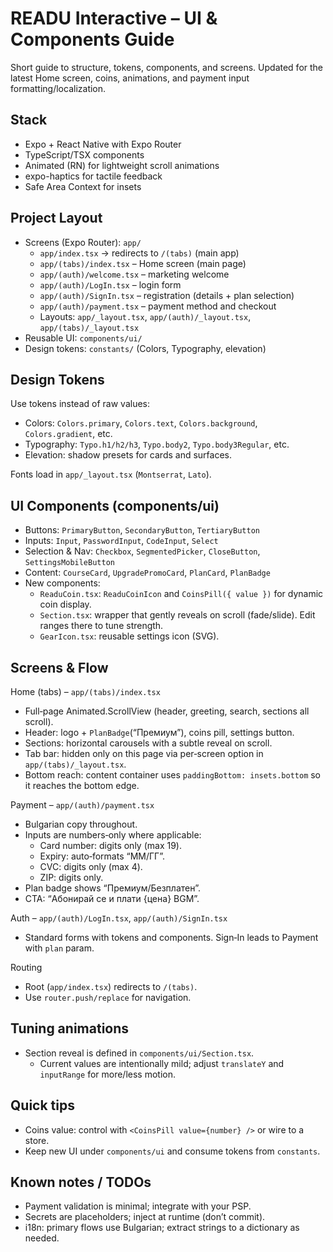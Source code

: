 # READU Interactive – UI & Components Guide

Short guide to structure, tokens, components, and screens. Updated for the latest Home screen, coins, animations, and payment input formatting/localization.

## Stack

- Expo + React Native with Expo Router
- TypeScript/TSX components
- Animated (RN) for lightweight scroll animations
- expo-haptics for tactile feedback
- Safe Area Context for insets

## Project Layout

- Screens (Expo Router): `app/`
  - `app/index.tsx` → redirects to `/(tabs)` (main app)
  - `app/(tabs)/index.tsx` – Home screen (main page)
  - `app/(auth)/welcome.tsx` – marketing welcome
  - `app/(auth)/LogIn.tsx` – login form
  - `app/(auth)/SignIn.tsx` – registration (details + plan selection)
  - `app/(auth)/payment.tsx` – payment method and checkout
  - Layouts: `app/_layout.tsx`, `app/(auth)/_layout.tsx`, `app/(tabs)/_layout.tsx`
- Reusable UI: `components/ui/`
- Design tokens: `constants/` (Colors, Typography, elevation)

## Design Tokens

Use tokens instead of raw values:

- Colors: `Colors.primary`, `Colors.text`, `Colors.background`, `Colors.gradient`, etc.
- Typography: `Typo.h1/h2/h3`, `Typo.body2`, `Typo.body3Regular`, etc.
- Elevation: shadow presets for cards and surfaces.

Fonts load in `app/_layout.tsx` (`Montserrat`, `Lato`).

## UI Components (components/ui)

- Buttons: `PrimaryButton`, `SecondaryButton`, `TertiaryButton`
- Inputs: `Input`, `PasswordInput`, `CodeInput`, `Select`
- Selection & Nav: `Checkbox`, `SegmentedPicker`, `CloseButton`, `SettingsMobileButton`
- Content: `CourseCard`, `UpgradePromoCard`, `PlanCard`, `PlanBadge`
- New components:
  - `ReaduCoin.tsx`: `ReaduCoinIcon` and `CoinsPill({ value })` for dynamic coin display.
  - `Section.tsx`: wrapper that gently reveals on scroll (fade/slide). Edit ranges there to tune strength.
  - `GearIcon.tsx`: reusable settings icon (SVG).

## Screens & Flow

Home (tabs) – `app/(tabs)/index.tsx`
- Full‑page Animated.ScrollView (header, greeting, search, sections all scroll).
- Header: logo + `PlanBadge`(“Премиум”), coins pill, settings button.
- Sections: horizontal carousels with a subtle reveal on scroll.
- Tab bar: hidden only on this page via per‑screen option in `app/(tabs)/_layout.tsx`.
- Bottom reach: content container uses `paddingBottom: insets.bottom` so it reaches the bottom edge.

Payment – `app/(auth)/payment.tsx`
- Bulgarian copy throughout.
- Inputs are numbers‑only where applicable:
  - Card number: digits only (max 19).
  - Expiry: auto‑formats “ММ/ГГ”.
  - CVC: digits only (max 4).
  - ZIP: digits only.
- Plan badge shows “Премиум/Безплатен”.
- CTA: “Абонирай се и плати {цена} BGM”.

Auth – `app/(auth)/LogIn.tsx`, `app/(auth)/SignIn.tsx`
- Standard forms with tokens and components. Sign‑In leads to Payment with `plan` param.

Routing
- Root (`app/index.tsx`) redirects to `/(tabs)`.
- Use `router.push/replace` for navigation.

## Tuning animations
- Section reveal is defined in `components/ui/Section.tsx`.
  - Current values are intentionally mild; adjust `translateY` and `inputRange` for more/less motion.

## Quick tips
- Coins value: control with `<CoinsPill value={number} />` or wire to a store.
- Keep new UI under `components/ui` and consume tokens from `constants`.

## Known notes / TODOs
- Payment validation is minimal; integrate with your PSP.
- Secrets are placeholders; inject at runtime (don’t commit).
- i18n: primary flows use Bulgarian; extract strings to a dictionary as needed.

